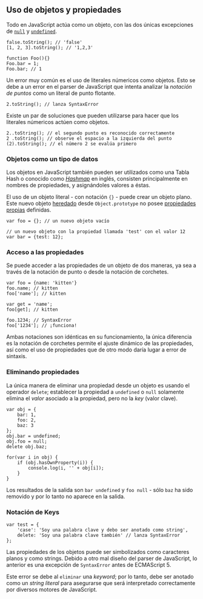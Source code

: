 ## Uso de objetos y propiedades

Todo en JavaScript actúa como un objeto, con las dos únicas excepciones de
[`null`](#core.undefined) y [`undefined`](#core.undefined).

    false.toString(); // 'false'
    [1, 2, 3].toString(); // '1,2,3'

    function Foo(){}
    Foo.bar = 1;
    Foo.bar; // 1

Un error muy común es el uso de literales númericos como objetos.
Esto se debe a un error en el parser de JavaScript que intenta analizar la
*notación de puntos* como un literal de punto flotante.

    2.toString(); // lanza SyntaxError

Existe un par de soluciones que pueden utilizarse para hacer que los
literales númericos actúen como objetos.

    2..toString(); // el segundo punto es reconocido correctamente
    2 .toString(); // observe el espacio a la izquierda del punto
    (2).toString(); // el número 2 se evalúa primero

### Objetos como un tipo de datos

Los objetos en JavaScript también pueden ser utilizados como una Tabla Hash o conocido como [*Hashmap*][1] en inglés, consisten
principalmente en nombres de propiedades, y asignándoles valores a éstas.

El uso de un objeto literal - con notación `{}` - puede crear un
objeto plano. Este nuevo objeto [heredado](#object.prototype) desde `Object.prototype`
no posee [propiedades propias](#object.hasownproperty) definidas.

    var foo = {}; // un nuevo objeto vacío

    // un nuevo objeto con la propiedad llamada 'test' con el valor 12
    var bar = {test: 12};

### Acceso a las propiedades

Se puede acceder a las propiedades de un objeto de dos maneras, ya sea a través de la
notación de punto o desde la notación de corchetes.

    var foo = {name: 'kitten'}
    foo.name; // kitten
    foo['name']; // kitten

    var get = 'name';
    foo[get]; // kitten

    foo.1234; // SyntaxError
    foo['1234']; // ¡funciona!

Ambas notaciones son idénticas en su funcionamiento, la única diferencia es la
notación de corchetes permite el ajuste dinámico de las propiedades, así como
el uso de propiedades que de otro modo daría lugar a error de sintaxis.

### Eliminando propiedades

La única manera de eliminar una propiedad desde un objeto es usando el
operador `delete`; establecer la propiedad a `undefined` o `null` solamente
elimina el *valor* asociado a la propiedad, pero no la *key* (valor clave).

    var obj = {
        bar: 1,
        foo: 2,
        baz: 3
    };
    obj.bar = undefined;
    obj.foo = null;
    delete obj.baz;

    for(var i in obj) {
        if (obj.hasOwnProperty(i)) {
            console.log(i, '' + obj[i]);
        }
    }

Los resultados de la salida son `bar undefined` y `foo null` - sólo `baz` ha
sido removido y por lo tanto no aparece en la salida.

### Notación de Keys

    var test = {
        'case': 'Soy una palabra clave y debo ser anotado como string',
        delete: 'Soy una palabra clave también' // lanza SyntaxError
    };

Las propiedades de los objetos puede ser simbolizados como caracteres planos y como strings. Debido
a otro mal diseño del parser de JavaScript, lo anterior es una excepción
de `SyntaxError` antes de ECMAScript 5.

Este error se debe al `eliminar` una *keyword*; por lo tanto, debe ser
anotado como un *string literal* para asegurarse que será interpretado correctamente
por diversos motores de JavaScript.

[1]: http://en.wikipedia.org/wiki/Hashmap

